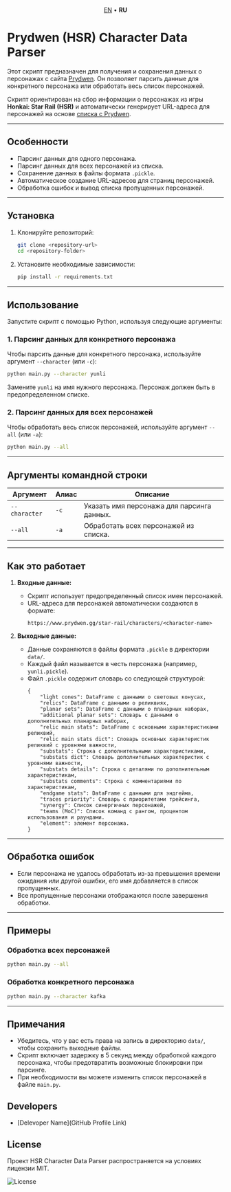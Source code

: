 <p align='center'>
    <a href='README.md'>EN</a> • <b>RU</b>
</p>

# Prydwen (HSR) Character Data Parser

Этот скрипт предназначен для получения и сохранения данных о персонажах с сайта [Prydwen](https://www.prydwen.gg). Он позволяет парсить данные для конкретного персонажа или обработать весь список персонажей. 

Скрипт ориентирован на сбор информации о персонажах из игры **Honkai: Star Rail (HSR)** и автоматически генерирует URL-адреса для персонажей на основе [списка с Prydwen](https://www.prydwen.gg/star-rail/characters).

---

## Особенности
- Парсинг данных для одного персонажа.
- Парсинг данных для всех персонажей из списка.
- Сохранение данных в файлы формата `.pickle`.
- Автоматическое создание URL-адресов для страниц персонажей.
- Обработка ошибок и вывод списка пропущенных персонажей.

---

## Установка

1. Клонируйте репозиторий:
   ```bash
   git clone <repository-url>
   cd <repository-folder>
   ```

2. Установите необходимые зависимости:
   ```bash
   pip install -r requirements.txt
   ```

---

## Использование

Запустите скрипт с помощью Python, используя следующие аргументы:

### 1. Парсинг данных для конкретного персонажа
Чтобы парсить данные для конкретного персонажа, используйте аргумент `--character` (или `-c`):
```bash
python main.py --character yunli
```

Замените `yunli` на имя нужного персонажа. Персонаж должен быть в предопределенном списке.

### 2. Парсинг данных для всех персонажей
Чтобы обработать весь список персонажей, используйте аргумент `--all` (или `-a`):
```bash
python main.py --all
```

---

## Аргументы командной строки
| Аргумент          | Алиас | Описание                                                |
|-------------------|-------|---------------------------------------------------------|
| `--character`     | `-c`  | Указать имя персонажа для парсинга данных.             |
| `--all`           | `-a`  | Обработать всех персонажей из списка.                  |

---

## Как это работает

1. **Входные данные:**
   - Скрипт использует предопределенный список имен персонажей.
   - URL-адреса для персонажей автоматически создаются в формате:
     ```
     https://www.prydwen.gg/star-rail/characters/<character-name>
     ```

2. **Выходные данные:**
   - Данные сохраняются в файлы формата `.pickle` в директории `data/`.
   - Каждый файл называется в честь персонажа (например, `yunli.pickle`).
   - Файл `.pickle` содержит словарь со следующей структурой:
     ```
     {
         "light cones": DataFrame с данными о световых конусах,
         "relics": DataFrame с данными о реликвиях,
         "planar sets": DataFrame с данными о планарных наборах,
         "additional planar sets": Словарь с данными о дополнительных планарных наборах,
         "relic main stats": DataFrame с основными характеристиками реликвий,
         "relic main stats dict": Словарь основных характеристик реликвий с уровнями важности,
         "substats": Строка с дополнительными характеристиками,
         "substats dict": Словарь дополнительных характеристик с уровнями важности,
         "substats details": Строка с деталями по дополнительным характеристикам,
         "substats comments": Строка с комментариями по характеристикам,
         "endgame stats": DataFrame с данными для эндгейма,
         "traces priority": Словарь с приоритетами трейсинга,
         "synergy": Список синергичных персонажей,
         "teams (MoC)": Список команд с рангом, процентом использования и раундами.
         "element": элемент персонажа.
     }
     ```

---

## Обработка ошибок
- Если персонажа не удалось обработать из-за превышения времени ожидания или другой ошибки, его имя добавляется в список пропущенных.
- Все пропущенные персонажи отображаются после завершения обработки.

---

## Примеры

### Обработка всех персонажей
```bash
python main.py --all
```

### Обработка конкретного персонажа
```bash
python main.py --character kafka
```

---

## Примечания
- Убедитесь, что у вас есть права на запись в директорию `data/`, чтобы сохранить выходные файлы.
- Скрипт включает задержку в 5 секунд между обработкой каждого персонажа, чтобы предотвратить возможные блокировки при парсинге.
- При необходимости вы можете изменить список персонажей в файле `main.py`.

## Developers

- [Delevoper Name](GitHub Profile Link)

## License

Проект HSR Character Data Parser распространяется на условиях лицензии MIT.

<img src="https://img.shields.io/badge/License-MIT-green
   " alt="License">